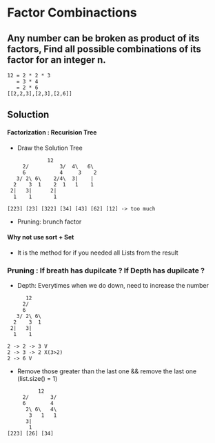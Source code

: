 # Factor Combinactions
## Any number can be broken as product of its factors, Find all possible combinations of its factor for an integer n.

```
12 = 2 * 2 * 3
   = 3 * 4
   = 2 * 6
[[2,2,3],[2,3],[2,6]]
```

## Soluction

#### Factorization : Recurision Tree
- Draw the Solution Tree
```
             12
     2/          3/  4\   6\
     6           4     3    2
   3/ 2\ 6\    2/4\  3|    |      
  2    3  1    2  1   1    1
 2|   3|      2|
  1    1       1

[223] [23] [322] [34] [43] [62] [12] -> too much 
```
- Pruning: brunch factor
#### Why not use sort + Set
- It is the method for if you needed all Lists from the result

### Pruning : If breath has dupilcate ? If Depth has dupilcate ?
- Depth: Everytimes when we do down, need to increase the number
```
      12
     2/    
     6    
   3/ 2\ 6\    
  2    3  1
 2|   3| 
  1    1  

2 -> 2 -> 3 V
2 -> 3 -> 2 X(3>2)
2 -> 6 V
```
- Remove those greater than the last one && remove the last one (list.size() = 1)
```
          12
     2/       3/     
     6        4     
      2\ 6\   4\          
       3   1   1   
      3| 
       1  
[223] [26] [34]       
```
